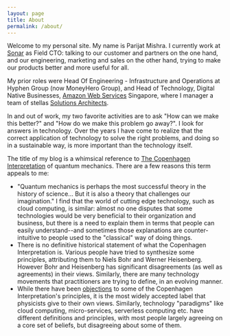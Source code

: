```yaml
---
layout: page
title: About
permalink: /about/
---
```


Welcome to my personal site. My name is Parijat Mishra. I currently work at
[Sonar] as Field CTO: talking to our customer and partners on the one hand, and
our engineering, marketing and sales on the other hand, trying to make our
products better and more useful for all.

My prior roles were Head Of Engineering - Infrastructure and Operations at
Hyphen Group (now MoneyHero Group), and Head of Technology, Digital Native
Businesses, [Amazon Web Services] Singapore, where I manager a team of stellas
[Solutions Architects].

In and out of work, my two favorite activities are to ask "How can we make this
better?" and "How do we make this problem go away?". I look for answers in
technology. Over the years I have come to realize that the correct application
of technology to solve the right problems, and doing so in a sustainable way, is
more important than the technology itself.

The title of my blog is a whimsical reference to [The Copenhagen Interpretation]
of quantum mechanics. There are a few reasons this term appeals to me:

- "Quantum mechanics is perhaps the most successful theory in the history of
  science... But it is also a theory that challenges our imagination." I find
  that the world of cutting edge technology, such as cloud computing, is
  similar: almost no one disputes that some technologies would be very
  beneficial to their organization and business, but there is a need to explain
  them in terms that people can easily understand--and sometimes those
  explanations are counter-intuitive to people used to the "classical" way of
  doing things.
- There is no definitive historical
  statement of what the Copenhagen Interpretation is. Various people have tried
  to synthesize some principles, attributing them to Niels Bohr and Werner
  Heisenberg. However Bohr and Heisenberg has significant disagreements (as well
  as agreements) in their views. Similarly, there are many technology movements
  that practitioners are trying to define, in an evolving manner.
- While there have been [objections] to some of
  the Copenhagen Interpretation's principles, it is the most widely accepted
  label that physicists give to their own views. Similarly, technology
  "paradigms" like cloud computing, micro-services, serverless computing etc.
  have different definitions and principles, with most people largely agreeing
  on a core set of beliefs, but disagreeing about some of them.

[Sonar]: https://sonarsource.com/
[The Copenhagen Interpretation]: https://plato.stanford.edu/entries/qm-copenhagen/
[objections]: https://www.sjsu.edu/faculty/watkins/copenhageninterp4.htm
[Amazon Web Services]: https://aws.amazon.com/
[Solutions Architects]: https://www.amazon.jobs/en/job_categories/solutions-architect
